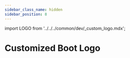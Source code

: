 ```yaml
---
sidebar_class_name: hidden
sidebar_position: 8
---
```


import LOGO from '../../../common/dev/\_custom_logo.mdx';

# Customized Boot Logo

<LOGO uboot_develop="../u-boot" product="Radxa ROCK 3B" rsetup_path="../radxa-os/rsetup#update-bootloader" />
